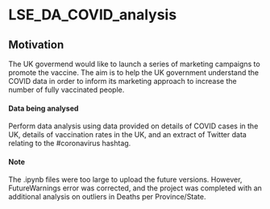 # LSE_DA_COVID_analysis
## Motivation
The UK govermend would like to launch a series of marketing campaigns to promote the vaccine. The aim is to help the UK government understand the COVID data in order to inform its marketing approach to increase the number of fully vaccinated people.
#### Data being analysed
Perform data analysis using data provided on details of COVID cases in the UK, details of vaccination rates in the UK, and an extract of Twitter data relating to the #coronavirus hashtag. 
#### Note
The .ipynb files were too large to upload the future versions. However, FutureWarnings error was corrected, and the project was completed with an additional analysis on outliers in Deaths per Province/State.
